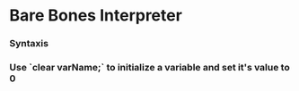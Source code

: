 # Bare Bones Interpreter
<h3>Syntaxis<h3>
	Use `clear varName;` to initialize a variable and set it's value to 0

